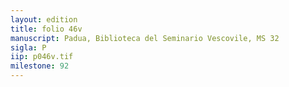 ```yaml
---
layout: edition
title: folio 46v
manuscript: Padua, Biblioteca del Seminario Vescovile, MS 32
sigla: P
iip: p046v.tif
milestone: 92
---
```

